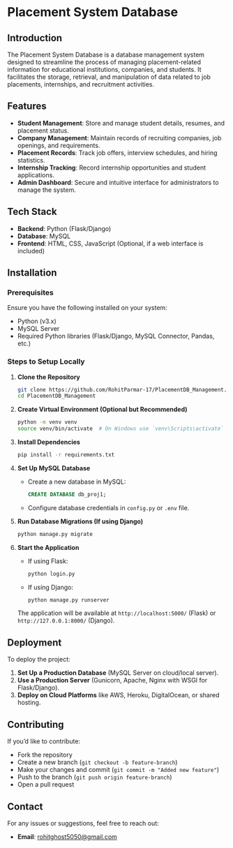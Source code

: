 # Placement System Database

## Introduction
The Placement System Database is a database management system designed to streamline the process of managing placement-related information for educational institutions, companies, and students. It facilitates the storage, retrieval, and manipulation of data related to job placements, internships, and recruitment activities.

## Features
- **Student Management**: Store and manage student details, resumes, and placement status.
- **Company Management**: Maintain records of recruiting companies, job openings, and requirements.
- **Placement Records**: Track job offers, interview schedules, and hiring statistics.
- **Internship Tracking**: Record internship opportunities and student applications.
- **Admin Dashboard**: Secure and intuitive interface for administrators to manage the system.

## Tech Stack
- **Backend**: Python (Flask/Django)
- **Database**: MySQL
- **Frontend**: HTML, CSS, JavaScript (Optional, if a web interface is included)

## Installation
### Prerequisites
Ensure you have the following installed on your system:
- Python (v3.x)
- MySQL Server
- Required Python libraries (Flask/Django, MySQL Connector, Pandas, etc.)

### Steps to Setup Locally
1. **Clone the Repository**
   ```sh
   git clone https://github.com/RohitParmar-17/PlacementDB_Management.git
   cd PlacementDB_Management
   ```

2. **Create Virtual Environment (Optional but Recommended)**
   ```sh
   python -m venv venv
   source venv/bin/activate  # On Windows use `venv\Scripts\activate`
   ```

3. **Install Dependencies**
   ```sh
   pip install -r requirements.txt
   ```

4. **Set Up MySQL Database**
   - Create a new database in MySQL:
     ```sql
     CREATE DATABASE db_proj1;
     ```
   - Configure database credentials in `config.py` or `.env` file.

5. **Run Database Migrations (If using Django)**
   ```sh
   python manage.py migrate
   ```

6. **Start the Application**
   - If using Flask:
     ```sh
     python login.py
     ```
   - If using Django:
     ```sh
     python manage.py runserver
     ```

   The application will be available at `http://localhost:5000/` (Flask) or `http://127.0.0.1:8000/` (Django).

## Deployment
To deploy the project:
1. **Set Up a Production Database** (MySQL Server on cloud/local server).
2. **Use a Production Server** (Gunicorn, Apache, Nginx with WSGI for Flask/Django).
3. **Deploy on Cloud Platforms** like AWS, Heroku, DigitalOcean, or shared hosting.

## Contributing
If you’d like to contribute:
- Fork the repository
- Create a new branch (`git checkout -b feature-branch`)
- Make your changes and commit (`git commit -m "Added new feature"`)
- Push to the branch (`git push origin feature-branch`)
- Open a pull request

## Contact
For any issues or suggestions, feel free to reach out:
- **Email**: rohitghost5050@gmail.com

